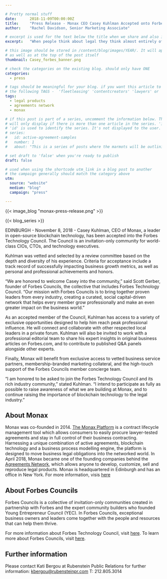 ```yaml
---

# Pretty normal stuff
date:      2018-11-09T00:00:00Z
title:     "Press Release - Monax CEO Casey Kuhlman Accepted onto Forbes Technology Council"
author:    "Rachel Davidson, Senior Marketing Associate"

# excerpt is used for the text below the title when we share and also is the summary of the post on https://monax.io/blog
excerpt:   "When people think about legal they think almost entirely of the provision of bespoke services. Yet the world is changing, and legal needs to keep up."

# this image should be stored in /content/blog/images/YEAR/. It will appear as a thumbnail on any listings,
# as well as at the top of the post itself
thumbnail: Casey_forbes_banner.png

# check the categories on the existing blog. should only have ONE
categories:
  - press

# tags should be meaningful for your blog. if you want this article to show on a 'use case' page, you can use
# the following TAGS -  'fleetleasing' 'contentcreators' 'lawyers' or 'corporate'
tags:
  - legal products
  - agreements network
  - monax

# if this post is part of a series, uncomment the information below. The 'article series' box
# will only display if there is more than one article in the series. 'id', 'number' and 'about' all must be present.
# 'id' is used to identify the series. It's not displayed to the user.
# series:
#   id: active-agreement-samples
#   number: 1
#   about: "This is a series of posts where the marmots will be outlining how the Monax Platform and the Agreements Network can be used in harmony to create the legal products of the future."

# set draft to 'false' when you're ready to publish
draft: false

# used when using the shortcode utm_link in a blog post to another
# the campaign generally should match the category above
utm:
  source: "website"
  medium: "blog"
  campaign: "press"

---
```


<!-- In general the filename below should match thumbnail category above -->
{{< image_blog "monax-press-release.png" >}}

<!-- if this article is part of a series, related articles will automatically appear here -->
{{< blog_series >}}

<!-- Content markdown here - first title on page is auto generated from title in frontmatter -->
EDINBURGH - November 8, 2018 - Casey Kuhlman, CEO of Monax, a leader in open-source blockchain technology, has been accepted into the Forbes Technology Council. The Council is an invitation-only community for world-class CIOs, CTOs, and technology executives.

Kuhlman was vetted and selected by a review committee based on the depth and diversity of his experience. Criteria for acceptance include a track record of successfully impacting business growth metrics, as well as personal and professional achievements and honors. 

“We are honored to welcome Casey into the community,” said Scott Gerber, founder of Forbes Councils, the collective that includes Forbes Technology Council. “Our mission with Forbes Councils is to bring together proven leaders from every industry, creating a curated, social capital-driven network that helps every member grow professionally and make an even greater impact on the business world.”

As an accepted member of the Council, Kuhlman has access to a variety of exclusive opportunities designed to help him reach peak professional influence. He will connect and collaborate with other respected local leaders in a private forum. Kuhlman will also be invited to work with a professional editorial team to share his expert insights in original business articles on Forbes.com, and to contribute to published Q&A panels alongside other experts. 

Finally, Monax will benefit from exclusive access to vetted business service partners, membership-branded marketing collateral, and the high-touch support of the Forbes Councils member concierge team. 

“I am honored to be asked to join the Forbes Technology Council and its rich industry community,” stated Kuhlman. “I intend to participate as fully as possible to raise awareness of what we are building at Monax, and to continue raising the importance of blockchain technology to the legal industry.”

## About Monax
Monax was co-founded in 2014. [The Monax Platform](https://monax.io/platform/) is a contract lifecycle management tool which allows consumers to easily procure lawyer-tested agreements and stay in full control of their business contracting. Harnessing a unique combination of active agreements, blockchain technology and a business process modelling engine, the platform is designed to move business legal obligations into the networked world. In April 2018, Monax became one of the founding companies behind the [Agreements Network](https://agreements.network), which allows anyone to develop, customize, sell and reproduce legal products. Monax is headquartered in Edinburgh and has an office in New York. For more information, visis [here](https://monax.io)

## About Forbes Councils
Forbes Councils is a collective of invitation-only communities created in partnership with Forbes and the expert community builders who founded Young Entrepreneur Council (YEC). In Forbes Councils, exceptional business owners and leaders come together with the people and resources that can help them thrive.

For more information about Forbes Technology Council, visit [here](https://forbestechcouncil.com). To learn more about Forbes Councils, visit [here](https://forbescouncils.com).

## Further information
Please contact Kati Bergou at Rubenstein Public Relations for further information: kbergou@rubensteinpr.com T: 212.805.3014